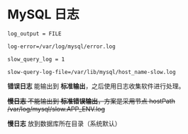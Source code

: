 # MySQL 日志

```bash
log_output = FILE

log-error=/var/log/mysql/error.log

slow_query_log = 1

slow-query-log-file=/var/lib/mysql/host_name-slow.log
```

**错误日志** 能输出到 **标准输出**，之后使用日志收集软件进行处理。

~~**慢日志** 不能输出到 **标准错误输出**，方案是采用节点 hostPath /var/log/mysql/slow.APP_ENV.log~~

**慢日志** 放到数据库所在目录（系统默认）
